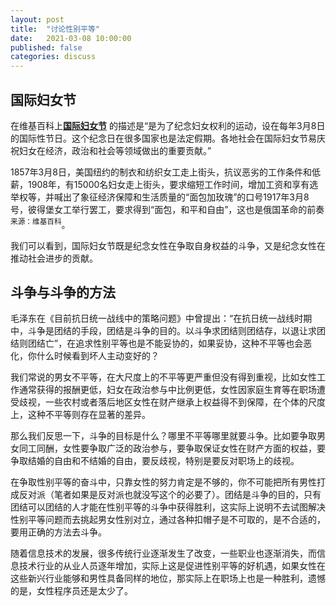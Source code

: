 ```yaml
---
layout: post
title:  "讨论性别平等"
date:   2021-03-08 10:00:00
published: false
categories: discuss
---
```

## 国际妇女节

在维基百科上[**国际妇女节**](https://zh.wikipedia.org/wiki/%E5%9B%BD%E9%99%85%E5%A6%87%E5%A5%B3%E8%8A%82) 的描述是“是为了纪念妇女权利的运动，设在每年3月8日的国际性节日。这个纪念日在很多国家也是法定假期。各地社会在国际妇女节易庆祝妇女在经济，政治和社会等领域做出的重要贡献。”

1857年3月8日，美国纽约的制衣和纺织女工走上街头，抗议恶劣的工作条件和低薪，1908年，有15000名妇女走上街头，要求缩短工作时间，增加工资和享有选举权等，并喊出了象征经济保障和生活质量的“面包加玫瑰”的口号1917年3月8号，彼得堡女工举行罢工，要求得到“面包，和平和自由”，这也是俄国革命的前奏<sup>来源：维基百科</sup>。

我们可以看到，国际妇女节既是纪念女性在争取自身权益的斗争，又是纪念女性在推动社会进步的贡献。

## 斗争与斗争的方法

毛泽东在《目前抗日统一战线中的策略问题》中曾提出：“在抗日统一战线时期中，斗争是团结的手段，团结是斗争的目的。以斗争求团结则团结存，以退让求团结则团结亡”，在追求性别平等也是不能妥协的，如果妥协，这种不平等也会恶化，你什么时候看到坏人主动变好的？

我们常说的男女不平等，在大尺度上的不平等更严重但没有得到重视，比如女性工作通常获得的报酬更低，妇女在政治参与中比例更低，女性因家庭生育等在职场遭受歧视，一些农村或者落后地区女性在财产继承上权益得不到保障，在个体的尺度上，这种不平等则存在显著的差异。

那么我们反思一下，斗争的目标是什么？哪里不平等哪里就要斗争。比如要争取男女同工同酬，女性要争取广泛的政治参与，要争取保证女性在财产方面的权益，要争取结婚的自由和不结婚的自由，要反歧视，特别是要反对职场上的歧视。

在争取性别平等的奋斗中，只靠女性的努力肯定是不够的，你不可能把所有男性打成反对派（笔者如果是反对派也就没写这个的必要了）。团结是斗争的目的，只有团结可以团结的人才能在性别平等的斗争中获得胜利，这实际上说明不去试图解决性别平等问题而去挑起男女性别对立，通过各种扣帽子是不可取的，是不合适的，要用正确的方法去斗争。

随着信息技术的发展，很多传统行业逐渐发生了改变，一些职业也逐渐消失，而信息技术行业的从业人员逐年增加，实际上这是促进性别平等的好机遇，如果女性在这些新兴行业能够和男性具备同样的地位，那实际上在职场上也是一种胜利，遗憾的是，女性程序员还是太少了。